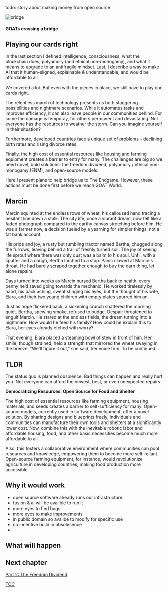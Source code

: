 todo: story about making money from open source

![bridge](https://pebreo.github.io/IMG_0228.jpeg)
#### GOATs crossing a bridge

## Playing our cards right
In the last section I defined intelligence, consciousness, whst the blockchain does, polyamory (and ethical non-monogamy), and what it means to upgrade to an antifragile mindset. Last, I describe a way to make AI that it human-sligned, explainable & understandable, and would be affordable to all.

We covered a lot. But even with the pieces in place, we still have to play our cards right. 

The relentless march of technology presents us both staggering possibilities and nightmare scenarios. While it automates tasks and improves efficiency, it can also leave people in our communities behind. For some the damage is temporay, for others permanent and devastating. Not everyone has the resources to weather the storm. Can you imagine yourself in their situation?

Furthermore, developed countries face a unique set of problems – declining birth rates and rising divorce rates. 

Finally, the high cost of essential resources like housing and farming equipment creates a barrier to entry for many. The challenges are big so we need novel, bold solutions: the freedom dividend, polyamory / ethical non-monogamy (ENM), and open-source models.

Here I present plans to help bridge us to The Endgame. However, these actions must be done first before we reach GOAT World.



## Marcin
Marcin squinted at the endless rows of wheat, his calloused hand tracing a hesitant line down a stalk. The city life, once a vibrant dream, now felt like a faded photograph compared to the earthy canvas stretching before him. He was a farmer now, a decision fueled by a yearning for simpler things, not a fat bank account.

His pride and joy, a rusty but rumbling tractor named Bertha, chugged along the furrows, leaving behind a trail of freshly turned soil. The joy of seeing life sprout where there was only dust was a balm to his soul. Until, with a sputter and a cough, Bertha lurched to a stop. Panic clawed at Marcin's throat. He had barely scraped together enough to buy the darn thing, let alone repairs.

Days turned into weeks as Marcin nursed Bertha back to health, every penny he’d saved going towards the mechanic. He worked tirelessly by hand, his back aching, sweat stinging his eyes, but the thought of his wife, Elara, and their two young children with empty plates spurred him on.

Just as hope flickered back, a sickening crunch shattered the morning quiet. Bertha, spewing smoke, refused to budge. Despair threatened to engulf Marcin. He stared at the endless fields, the dream turning into a nightmare. How would he feed his family? How could he explain this to Elara, her eyes already etched with worry?

That evening, Elara placed a steaming bowl of stew in front of him. Her smile, though strained, held a strength that mirrored the wheat swaying in the breeze. "We'll figure it out," she said, her voice firm. To be continued...

## TLDR
The status quo is planned obsolence. Bad things can happen and really hurt you. Not everyone can afford the newest, best, or even unexpected repairs.

**Democratizing Resources: Open Source for Food and Shelter**

The high cost of essential resources like farming equipment, housing materials, and seeds creates a barrier to self-sufficiency for many. Open-source models, currently used in software development, offer a novel solution. By sharing designs and blueprints freely, individuals and communities can manufacture their own tools and shelters at a significantly lower cost. Now, combine this with the inevitable robotic labor and affordable housing, food, and other basic necessities become much more affordable to all.


Also, this fosters a collaborative environment where communities can pool resources and knowledge, empowering them to become more self-reliant. Open-source farming equipment, for instance, would revolutionize agriculture in developing countries, making food production more accessible. 


## Why it would work
- open source software already runs our infrastructure
- fusion & ai will be availble to run it
- more eyes to find bugs
- more eyes to make improvements
- in public domain so availbe to modify for specific use
- no incentive build in obsolesence
- 
## What will happen 


## Next chapter

[Part 2: The Freedom Dividend](https://pebreo.github.io/midgame/part2-freedom-dividend.html)


[TOC](https://pebreo.github.io/midgame)
